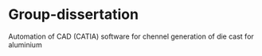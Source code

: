 # Group-dissertation
Automation of CAD (CATIA) software for chennel generation of die cast for aluminium
